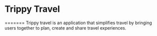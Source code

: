 # Trippy Travel
=======
Trippy travel is an application that simplifies travel by bringing users together to plan, create and share travel experiences. 
